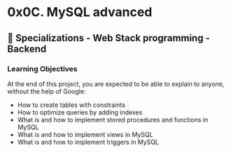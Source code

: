 # 0x0C. MySQL advanced

## :open_file_folder: Specializations - Web Stack programming - Backend

### Learning Objectives

At the end of this project, you are expected to be able to explain to anyone, without the help of Google:

- How to create tables with constraints
- How to optimize queries by adding indexes
- What is and how to implement stored procedures and functions in MySQL
- What is and how to implement views in MySQL
- What is and how to implement triggers in MySQL
